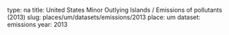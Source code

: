 type: na
title: United States Minor Outlying Islands / Emissions of pollutants (2013)
slug: places/um/datasets/emissions/2013
place: um
dataset: emissions
year: 2013
